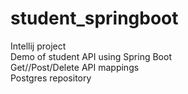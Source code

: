 # student_springboot
Intellij project  
Demo of student API using Spring Boot  
Get//Post/Delete API mappings  
Postgres repository  
